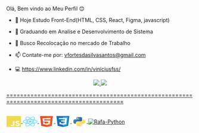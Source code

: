 Olá, Bem vindo ao Meu Perfil 😊

- 🔭 Hoje Estudo Front-End(HTML, CSS, React, Figma, javascript)

- 🌱 Graduando em Analise e Desenvolvimento de Sistema

- 💼 Busco Recolocação no mercado de Trabalho 

- 📫 Contate-me por: vfortesdasilvasantos@gmail.com

- 💻 https://www.linkedin.com/in/viníciusfss/

<div align="center">
  <a href="https://github.com/viniciusfss19">
  <img height="180em" src="https://github-readme-stats.vercel.app/api?username=viniciusfss19&show_icons=true&theme=dark&include_all_commits=true&count_private=true"/>
  <img height="180em" src="https://github-readme-stats.vercel.app/api/top-langs/?username=viniciusfss19&layout=compact&langs_count=7&theme=dark"/>
</div>

========================================================================================
<div style="display: inline_block"><br>
  <img align="center" alt="Rafa-Js" height="30" width="40" src="https://raw.githubusercontent.com/devicons/devicon/master/icons/javascript/javascript-plain.svg">
  <img align="center" alt="Rafa-React" height="30" width="40" src="https://raw.githubusercontent.com/devicons/devicon/master/icons/react/react-original.svg">
  <img align="center" alt="Rafa-HTML" height="30" width="40" src="https://raw.githubusercontent.com/devicons/devicon/master/icons/html5/html5-original.svg">
  <img align="center" alt="Rafa-CSS" height="30" width="40" src="https://raw.githubusercontent.com/devicons/devicon/master/icons/css3/css3-original.svg">
  <img align="center" alt="Rafa-Python" height="30" width="40" src="https://raw.githubusercontent.com/devicons/devicon/master/icons/python/python-original.svg">
  <img align="center" alt="Rafa-Python" height="30" width="40" src="https://cdn.jsdelivr.net/gh/devicons/devicon/icons/figma/figma-original.svg" />
</div>
